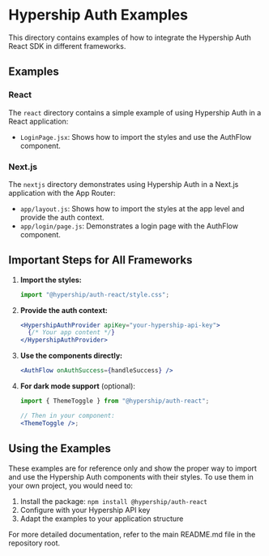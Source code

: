 # Hypership Auth Examples

This directory contains examples of how to integrate the Hypership Auth React SDK in different frameworks.

## Examples

### React

The `react` directory contains a simple example of using Hypership Auth in a React application:

- `LoginPage.jsx`: Shows how to import the styles and use the AuthFlow component.

### Next.js

The `nextjs` directory demonstrates using Hypership Auth in a Next.js application with the App Router:

- `app/layout.js`: Shows how to import the styles at the app level and provide the auth context.
- `app/login/page.js`: Demonstrates a login page with the AuthFlow component.

## Important Steps for All Frameworks

1. **Import the styles:**

   ```jsx
   import "@hypership/auth-react/style.css";
   ```

2. **Provide the auth context:**

   ```jsx
   <HypershipAuthProvider apiKey="your-hypership-api-key">
     {/* Your app content */}
   </HypershipAuthProvider>
   ```

3. **Use the components directly:**

   ```jsx
   <AuthFlow onAuthSuccess={handleSuccess} />
   ```

4. **For dark mode support** (optional):

   ```jsx
   import { ThemeToggle } from "@hypership/auth-react";

   // Then in your component:
   <ThemeToggle />;
   ```

## Using the Examples

These examples are for reference only and show the proper way to import and use the Hypership Auth components with their styles. To use them in your own project, you would need to:

1. Install the package: `npm install @hypership/auth-react`
2. Configure with your Hypership API key
3. Adapt the examples to your application structure

For more detailed documentation, refer to the main README.md file in the repository root.
